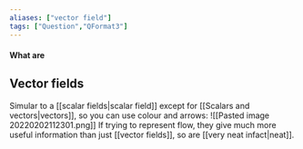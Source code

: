 ```yaml
---
aliases: ["vector field"]
tags: ["Question","QFormat3"]
---
```


#### What are
## Vector fields
Simular to a [[scalar fields|scalar field]] except for [[Scalars and vectors|vectors]], so you can use colour and arrows:
![[Pasted image 20220202112301.png]]
If trying to represent flow, they give much more useful information than just [[vector fields]], so are [[very neat infact|neat]].